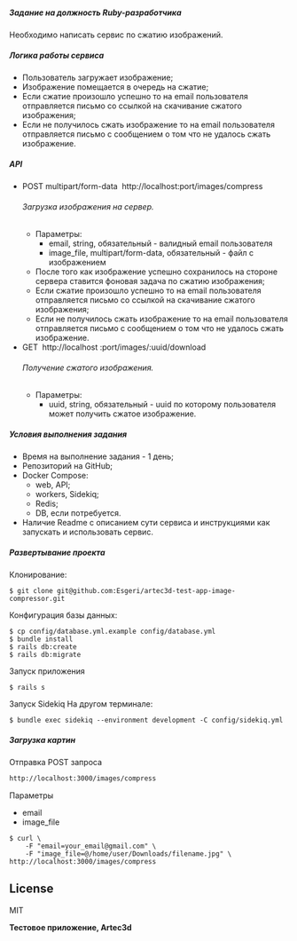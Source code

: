 ##### Задание на должность Ruby-разработчика
Необходимо написать сервис по сжатию изображений.

##### Логика работы сервиса
- Пользователь загружает изображение;
- Изображение помещается в очередь на сжатие;
- Если сжатие произошло успешно то на email пользователя отправляется письмо со ссылкой на
скачивание сжатого изображения;
- Если не получилось сжать изображение то на email пользователя отправляется письмо с
сообщением о том что не удалось сжать изображение.

##### API
- POST multipart/form-data​ ​ http://localhost:port/images/compress
    ###### Загрузка изображения на сервер.
    - Параметры:
        - email, string, обязательный - валидный email пользователя
        - image_file, multipart/form-data, обязательный - файл с изображением
    - После того как изображение успешно сохранилось на стороне сервера ставится фоновая
    задача по сжатию изображения;
    - Если сжатие произошло успешно то на email пользователя отправляется письмо со
    ссылкой на скачивание сжатого изображения;
    - Если не получилось сжать изображение то на email пользователя отправляется письмо с
    сообщением о том что не удалось сжать изображение.
- GET ​ http://localhost​ :port/images/:uuid/download
    ###### Получение сжатого изображения.
    - Параметры:
        - uuid, string, обязательный - uuid по которому пользователя может получить сжатое
изображение.

##### Условия выполнения задания
- Время на выполнение задания - 1 день;
- Репозиторий на GitHub;
- Docker Compose:
    - web, API;
    - workers, Sidekiq;
    - Redis;
    - DB, если потребуется.
- Наличие Readme с описанием сути сервиса и инструкциями как запускать и использовать
сервис.

##### Развертывание проекта
Клонирование:

```
$ git clone git@github.com:Esgeri/artec3d-test-app-image-compressor.git
```

Конфигурация базы данных:

```
$ cp config/database.yml.example config/database.yml
$ bundle install
$ rails db:create
$ rails db:migrate
```

Запуск приложения
```
$ rails s
```

Запуск Sidekiq
На другом терминале:
```
$ bundle exec sidekiq --environment development -C config/sidekiq.yml
```

##### Загрузка картин

Отправка POST запроса
```sh
http://localhost:3000/images/compress
```
Параметры
- email
- image_file

```
$ curl \
    -F "email=your_email@gmail.com" \
    -F "image_file=@/home/user/Downloads/filename.jpg" \ http://localhost:3000/images/compress
```

## License

MIT

**Тестовое приложение, Artec3d**
